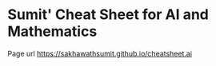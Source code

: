 # Sumit' Cheat Sheet for AI and Mathematics
Page url https://sakhawathsumit.github.io/cheatsheet.ai
